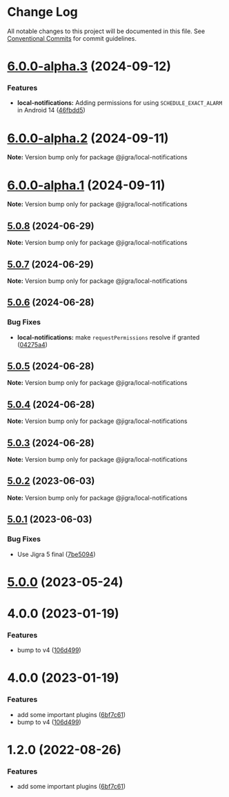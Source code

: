 # Change Log

All notable changes to this project will be documented in this file.
See [Conventional Commits](https://conventionalcommits.org) for commit guidelines.

# [6.0.0-alpha.3](https://github.com/familyjs/jigra-plugins/compare/@jigra/local-notifications@6.0.0-alpha.2...@jigra/local-notifications@6.0.0-alpha.3) (2024-09-12)

### Features

- **local-notifications:** Adding permissions for using `SCHEDULE_EXACT_ALARM` in Android 14 ([46fbdd5](https://github.com/familyjs/jigra-plugins/commit/46fbdd5554077b75ae9bb87244469601250b7b01))

# [6.0.0-alpha.2](https://github.com/familyjs/jigra-plugins/compare/@jigra/local-notifications@6.0.0-alpha.1...@jigra/local-notifications@6.0.0-alpha.2) (2024-09-11)

**Note:** Version bump only for package @jigra/local-notifications

# [6.0.0-alpha.1](https://github.com/familyjs/jigra-plugins/compare/@jigra/local-notifications@5.0.8...@jigra/local-notifications@6.0.0-alpha.1) (2024-09-11)

**Note:** Version bump only for package @jigra/local-notifications

## [5.0.8](https://github.com/familyjs/jigra-plugins/compare/@jigra/local-notifications@5.0.7...@jigra/local-notifications@5.0.8) (2024-06-29)

**Note:** Version bump only for package @jigra/local-notifications

## [5.0.7](https://github.com/familyjs/jigra-plugins/compare/@jigra/local-notifications@5.0.6...@jigra/local-notifications@5.0.7) (2024-06-29)

**Note:** Version bump only for package @jigra/local-notifications

## [5.0.6](https://github.com/familyjs/jigra-plugins/compare/@jigra/local-notifications@5.0.5...@jigra/local-notifications@5.0.6) (2024-06-28)

### Bug Fixes

- **local-notifications:** make `requestPermissions` resolve if granted ([04275a4](https://github.com/familyjs/jigra-plugins/commit/04275a4d1ced2ecbbf00ba02220a808e14fe1cc0))

## [5.0.5](https://github.com/familyjs/jigra-plugins/compare/@jigra/local-notifications@5.0.4...@jigra/local-notifications@5.0.5) (2024-06-28)

**Note:** Version bump only for package @jigra/local-notifications

## [5.0.4](https://github.com/familyjs/jigra-plugins/compare/@jigra/local-notifications@5.0.3...@jigra/local-notifications@5.0.4) (2024-06-28)

**Note:** Version bump only for package @jigra/local-notifications

## [5.0.3](https://github.com/familyjs/jigra-plugins/compare/@jigra/local-notifications@5.0.2...@jigra/local-notifications@5.0.3) (2024-06-28)

**Note:** Version bump only for package @jigra/local-notifications

## [5.0.2](https://github.com/familyjs/jigra-plugins/compare/@jigra/local-notifications@5.0.1...@jigra/local-notifications@5.0.2) (2023-06-03)

**Note:** Version bump only for package @jigra/local-notifications

## [5.0.1](https://github.com/familyjs/jigra-plugins/compare/@jigra/local-notifications@5.0.0...@jigra/local-notifications@5.0.1) (2023-06-03)

### Bug Fixes

- Use Jigra 5 final ([7be5094](https://github.com/familyjs/jigra-plugins/commit/7be509425c5cc9f21b1f9e78794b2c6b76ca7702))

# [5.0.0](https://github.com/familyjs/jigra-plugins/compare/@jigra/local-notifications@1.2.0...@jigra/local-notifications@5.0.0) (2023-05-24)

# 4.0.0 (2023-01-19)

### Features

- bump to v4 ([106d499](https://github.com/familyjs/jigra-plugins/commit/106d49991e82a0505a82571530b73fcda020e7e4))

# 4.0.0 (2023-01-19)

### Features

- add some important plugins ([6bf7c61](https://github.com/navify/jigra-plugins/commit/6bf7c61ba5ad99cf0474cb2cc9599d0f8fedeb45))
- bump to v4 ([106d499](https://github.com/navify/jigra-plugins/commit/106d49991e82a0505a82571530b73fcda020e7e4))

# 1.2.0 (2022-08-26)

### Features

- add some important plugins ([6bf7c61](https://github.com/navify/jigra-plugins/commit/6bf7c61ba5ad99cf0474cb2cc9599d0f8fedeb45))
